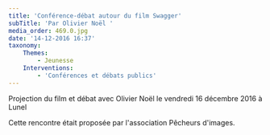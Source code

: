 ```yaml
---
title: 'Conférence-débat autour du film Swagger'
subTitle: 'Par Olivier Noël '
media_order: 469.0.jpg
date: '14-12-2016 16:37'
taxonomy:
    Themes:
        - Jeunesse
    Interventions:
        - 'Conférences et débats publics'
---
```


Projection du film et débat avec Olivier Noël le vendredi 16 décembre 2016 à Lunel

Cette rencontre était proposée par l'association Pêcheurs d'images.